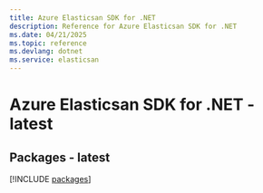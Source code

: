 ```yaml
---
title: Azure Elasticsan SDK for .NET
description: Reference for Azure Elasticsan SDK for .NET
ms.date: 04/21/2025
ms.topic: reference
ms.devlang: dotnet
ms.service: elasticsan
---
```

# Azure Elasticsan SDK for .NET - latest
## Packages - latest
[!INCLUDE [packages](elasticsan-index.md)]